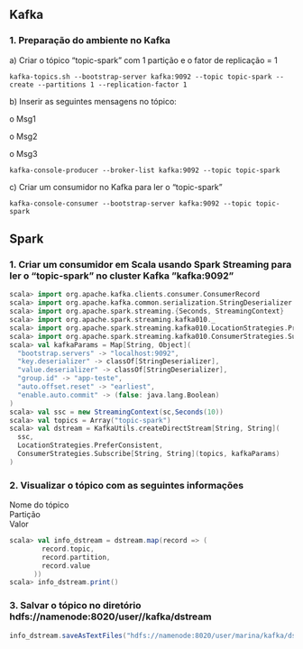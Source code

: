 ## Kafka

### 1. Preparação do ambiente no Kafka

a) Criar o tópico “topic-spark” com 1 partição e o fator de replicação = 1
```
kafka-topics.sh --bootstrap-server kafka:9092 --topic topic-spark --create --partitions 1 --replication-factor 1
```
b) Inserir as seguintes mensagens no tópico:

o Msg1  

o Msg2  

o Msg3
```
kafka-console-producer --broker-list kafka:9092 --topic topic-spark
```
c) Criar um consumidor no Kafka para ler o “topic-spark”
```
kafka-console-consumer --bootstrap-server kafka:9092 --topic topic-spark
```
## Spark

### 1. Criar um consumidor em Scala usando Spark Streaming para ler o “topic-spark” no cluster Kafka ”kafka:9092”
```scala
scala> import org.apache.kafka.clients.consumer.ConsumerRecord
scala> import org.apache.kafka.common.serialization.StringDeserializer
scala> import org.apache.spark.streaming.{Seconds, StreamingContext}
scala> import org.apache.spark.streaming.kafka010._
scala> import org.apache.spark.streaming.kafka010.LocationStrategies.PreferConsistent
scala> import org.apache.spark.streaming.kafka010.ConsumerStrategies.Subscribe
scala> val kafkaParams = Map[String, Object](
  "bootstrap.servers" -> "localhost:9092",
  "key.deserializer" -> classOf[StringDeserializer],
  "value.deserializer" -> classOf[StringDeserializer],
  "group.id" -> "app-teste",
  "auto.offset.reset" -> "earliest",
  "enable.auto.commit" -> (false: java.lang.Boolean)
)
scala> val ssc = new StreamingContext(sc,Seconds(10))
scala> val topics = Array("topic-spark")
scala> val dstream = KafkaUtils.createDirectStream[String, String](
  ssc,
  LocationStrategies.PreferConsistent,
  ConsumerStrategies.Subscribe[String, String](topics, kafkaParams)
)
```
### 2. Visualizar o tópico com as seguintes informações

Nome do tópico  
Partição  
Valor
```scala
scala> val info_dstream = dstream.map(record => (
        record.topic,
        record.partition,
        record.value
      ))
scala> info_dstream.print()
```
### 3. Salvar o tópico no diretório hdfs://namenode:8020/user/<nome>/kafka/dstream
```scala
info_dstream.saveAsTextFiles("hdfs://namenode:8020/user/marina/kafka/dstream")
```
